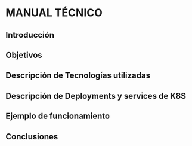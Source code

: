 # MANUAL TÉCNICO
## Introducción
## Objetivos
## Descripción de Tecnologías utilizadas
## Descripción de Deployments y services de K8S
## Ejemplo de funcionamiento
## Conclusiones